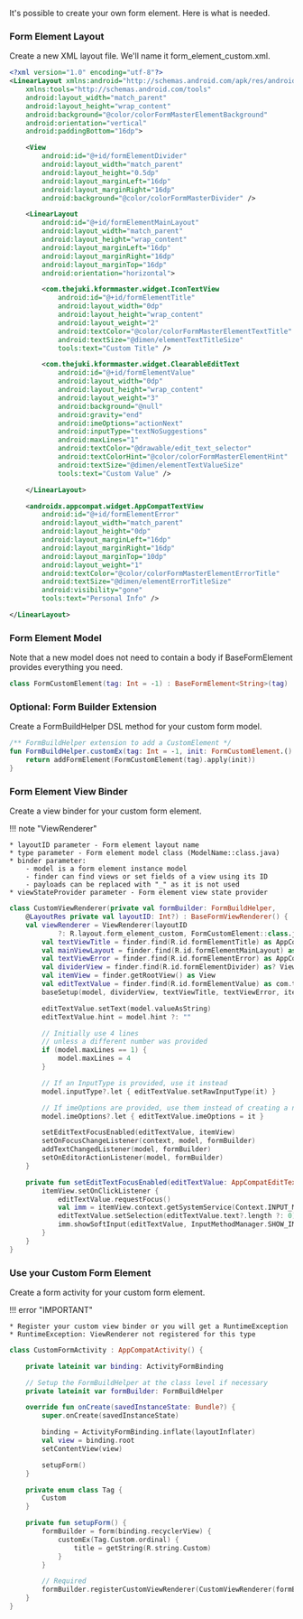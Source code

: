 It's possible to create your own form element. Here is what is needed.

### Form Element Layout

Create a new XML layout file. We'll name it form_element_custom.xml.

```xml
<?xml version="1.0" encoding="utf-8"?>
<LinearLayout xmlns:android="http://schemas.android.com/apk/res/android"
    xmlns:tools="http://schemas.android.com/tools"
    android:layout_width="match_parent"
    android:layout_height="wrap_content"
    android:background="@color/colorFormMasterElementBackground"
    android:orientation="vertical"
    android:paddingBottom="16dp">

    <View
        android:id="@+id/formElementDivider"
        android:layout_width="match_parent"
        android:layout_height="0.5dp"
        android:layout_marginLeft="16dp"
        android:layout_marginRight="16dp"
        android:background="@color/colorFormMasterDivider" />

    <LinearLayout
        android:id="@+id/formElementMainLayout"
        android:layout_width="match_parent"
        android:layout_height="wrap_content"
        android:layout_marginLeft="16dp"
        android:layout_marginRight="16dp"
        android:layout_marginTop="16dp"
        android:orientation="horizontal">

        <com.thejuki.kformmaster.widget.IconTextView
            android:id="@+id/formElementTitle"
            android:layout_width="0dp"
            android:layout_height="wrap_content"
            android:layout_weight="2"
            android:textColor="@color/colorFormMasterElementTextTitle"
            android:textSize="@dimen/elementTextTitleSize"
            tools:text="Custom Title" />

        <com.thejuki.kformmaster.widget.ClearableEditText
            android:id="@+id/formElementValue"
            android:layout_width="0dp"
            android:layout_height="wrap_content"
            android:layout_weight="3"
            android:background="@null"
            android:gravity="end"
            android:imeOptions="actionNext"
            android:inputType="textNoSuggestions"
            android:maxLines="1"
            android:textColor="@drawable/edit_text_selector"
            android:textColorHint="@color/colorFormMasterElementHint"
            android:textSize="@dimen/elementTextValueSize"
            tools:text="Custom Value" />

    </LinearLayout>

    <androidx.appcompat.widget.AppCompatTextView
        android:id="@+id/formElementError"
        android:layout_width="match_parent"
        android:layout_height="0dp"
        android:layout_marginLeft="16dp"
        android:layout_marginRight="16dp"
        android:layout_marginTop="10dp"
        android:layout_weight="1"
        android:textColor="@color/colorFormMasterElementErrorTitle"
        android:textSize="@dimen/elementErrorTitleSize"
        android:visibility="gone"
        tools:text="Personal Info" />

</LinearLayout>
```

### Form Element Model

Note that a new model does not need to contain a body if BaseFormElement provides everything you need.

```kotlin
class FormCustomElement(tag: Int = -1) : BaseFormElement<String>(tag)
```

### Optional: Form Builder Extension

Create a FormBuildHelper DSL method for your custom form model.

```kotlin
/** FormBuildHelper extension to add a CustomElement */
fun FormBuildHelper.customEx(tag: Int = -1, init: FormCustomElement.() -> Unit): FormCustomElement {
    return addFormElement(FormCustomElement(tag).apply(init))
}
```

### Form Element View Binder

Create a view binder for your custom form element.

!!! note "ViewRenderer"

    * layoutID parameter - Form element layout name
    * type parameter - Form element model class (ModelName::class.java)
    * binder parameter:
        - model is a form element instance model
        - finder can find views or set fields of a view using its ID
        - payloads can be replaced with "_" as it is not used
    * viewStateProvider parameter - Form element view state provider

```kotlin
class CustomViewRenderer(private val formBuilder: FormBuildHelper, 
    @LayoutRes private val layoutID: Int?) : BaseFormViewRenderer() {
    val viewRenderer = ViewRenderer(layoutID
            ?: R.layout.form_element_custom, FormCustomElement::class.java) { model, finder: FormViewFinder, _ ->
        val textViewTitle = finder.find(R.id.formElementTitle) as AppCompatTextView
        val mainViewLayout = finder.find(R.id.formElementMainLayout) as? LinearLayout
        val textViewError = finder.find(R.id.formElementError) as AppCompatTextView
        val dividerView = finder.find(R.id.formElementDivider) as? View
        val itemView = finder.getRootView() as View
        val editTextValue = finder.find(R.id.formElementValue) as com.thejuki.kformmaster.widget.ClearableEditText
        baseSetup(model, dividerView, textViewTitle, textViewError, itemView, mainViewLayout, editTextValue)

        editTextValue.setText(model.valueAsString)
        editTextValue.hint = model.hint ?: ""

        // Initially use 4 lines
        // unless a different number was provided
        if (model.maxLines == 1) {
            model.maxLines = 4
        }

        // If an InputType is provided, use it instead
        model.inputType?.let { editTextValue.setRawInputType(it) }

        // If imeOptions are provided, use them instead of creating a new line
        model.imeOptions?.let { editTextValue.imeOptions = it }

        setEditTextFocusEnabled(editTextValue, itemView)
        setOnFocusChangeListener(context, model, formBuilder)
        addTextChangedListener(model, formBuilder)
        setOnEditorActionListener(model, formBuilder)
    }

    private fun setEditTextFocusEnabled(editTextValue: AppCompatEditText, itemView: View) {
        itemView.setOnClickListener {
            editTextValue.requestFocus()
            val imm = itemView.context.getSystemService(Context.INPUT_METHOD_SERVICE) as InputMethodManager
            editTextValue.setSelection(editTextValue.text?.length ?: 0)
            imm.showSoftInput(editTextValue, InputMethodManager.SHOW_IMPLICIT)
        }
    }
}
```

### Use your Custom Form Element

Create a form activity for your custom form element.

!!! error "IMPORTANT"

    * Register your custom view binder or you will get a RuntimeException
    * RuntimeException: ViewRenderer not registered for this type

```kotlin
class CustomFormActivity : AppCompatActivity() {

    private lateinit var binding: ActivityFormBinding

    // Setup the FormBuildHelper at the class level if necessary
    private lateinit var formBuilder: FormBuildHelper

    override fun onCreate(savedInstanceState: Bundle?) {
        super.onCreate(savedInstanceState)

        binding = ActivityFormBinding.inflate(layoutInflater)
        val view = binding.root
        setContentView(view)

        setupForm()
    }

    private enum class Tag {
        Custom
    }

    private fun setupForm() {
        formBuilder = form(binding.recyclerView) {
            customEx(Tag.Custom.ordinal) {
                title = getString(R.string.Custom)
            }
        }

        // Required
        formBuilder.registerCustomViewRenderer(CustomViewRenderer(formBuilder).viewRenderer)
    }
}
```
